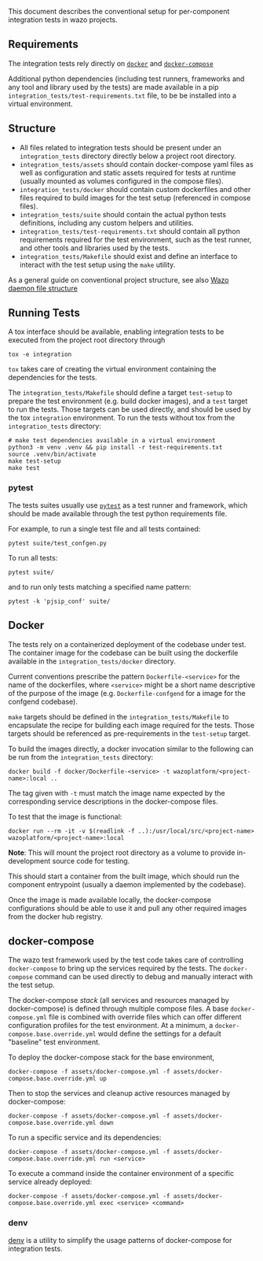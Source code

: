 This document describes the conventional setup for per-component integration tests in wazo projects.

## Requirements

The integration tests rely directly on [`docker`](https://docs.docker.com/) and
[`docker-compose`](https://docs.docker.com/compose/)

Additional python dependencies (including test runners, frameworks and any tool and library used by
the tests) are made available in a pip `integration_tests/test-requirements.txt` file, to be be
installed into a virtual environment.

## Structure

- All files related to integration tests should be present under an `integration_tests` directory
  directly below a project root directory.
- `integration_tests/assets` should contain docker-compose yaml files as well as configuration and
  static assets required for tests at runtime (usually mounted as volumes configured in the compose
  files).
- `integration_tests/docker` should contain custom dockerfiles and other files required to build
  images for the test setup (referenced in compose files).
- `integration_tests/suite` should contain the actual python tests definitions, including any custom
  helpers and utilities.
- `integration_tests/test-requirements.txt` should contain all python requirements required for the
  test environment, such as the test runner, and other tools and libraries used by the tests.
- `integration_tests/Makefile` should exist and define an interface to interact with the test setup
  using the `make` utility.

As a general guide on conventional project structure, see also
[Wazo daemon file structure](https://github.com/wazo-platform/wazo-notebook/blob/master/file-structure.md)

## Running Tests

A tox interface should be available, enabling integration tests to be executed from the project root
directory through

```shell
tox -e integration
```

`tox` takes care of creating the virtual environment containing the dependencies for the tests.

The `integration_tests/Makefile` should define a target `test-setup` to prepare the test environment
(e.g. build docker images), and a `test` target to run the tests. Those targets can be used
directly, and should be used by the tox `integration` environment. To run the tests without tox from
the `integration_tests` directory:

```shell
# make test dependencies available in a virtual environment
python3 -m venv .venv && pip install -r test-requirements.txt
source .venv/bin/activate
make test-setup
make test
```

### pytest

The tests suites usually use [`pytest`](https://docs.pytest.org) as a test runner and framework,
which should be made available through the test python requirements file.

For example, to run a single test file and all tests contained:

```shell
pytest suite/test_confgen.py
```

To run all tests:

```shell
pytest suite/
```

and to run only tests matching a specified name pattern:

```shell
pytest -k 'pjsip_conf' suite/
```

## Docker

The tests rely on a containerized deployment of the codebase under test. The container image for the
codebase can be built using the dockerfile available in the `integration_tests/docker` directory.

Current conventions prescribe the pattern `Dockerfile-<service>` for the name of the dockerfiles,
where `<service>` might be a short name descriptive of the purpose of the image (e.g.
`Dockerfile-confgend` for a image for the confgend codebase).

`make` targets should be defined in the `integration_tests/Makefile` to encapsulate the recipe for
building each image required for the tests. Those targets should be referenced as pre-requirements
in the `test-setup` target.

To build the images directly, a docker invocation similar to the following can be run from the
`integration_tests` directory:

```shell
docker build -f docker/Dockerfile-<service> -t wazoplatform/<project-name>:local ..
```

The tag given with `-t` must match the image name expected by the corresponding service descriptions
in the docker-compose files.

To test that the image is functional:

```shell
docker run --rm -it -v $(readlink -f ..):/usr/local/src/<project-name> wazoplatform/<project-name>:local
```

**Note**: This will mount the project root directory as a volume to provide in-development source
code for testing.

This should start a container from the built image, which should run the component entrypoint
(usually a daemon implemented by the codebase).

Once the image is made available locally, the docker-compose configurations should be able to use it
and pull any other required images from the docker hub registry.

## docker-compose

The wazo test framework used by the test code takes care of controlling `docker-compose` to bring up
the services required by the tests. The `docker-compose` command can be used directly to debug and
manually interact with the test setup.

The docker-compose _stack_ (all services and resources managed by docker-compose) is defined through
multiple compose files. A base `docker-compose.yml` file is combined with override files which can
offer different configuration profiles for the test environment. At a minimum, a
`docker-compose.base.override.yml` would define the settings for a default "baseline" test
environment.

To deploy the docker-compose stack for the base environment,

```shell
docker-compose -f assets/docker-compose.yml -f assets/docker-compose.base.override.yml up
```

Then to stop the services and cleanup active resources managed by docker-compose:

```shell
docker-compose -f assets/docker-compose.yml -f assets/docker-compose.base.override.yml down
```

To run a specific service and its dependencies:

```shell
docker-compose -f assets/docker-compose.yml -f assets/docker-compose.base.override.yml run <service>
```

To execute a command inside the container environment of a specific service already deployed:

```shell
docker-compose -f assets/docker-compose.yml -f assets/docker-compose.base.override.yml exec <service> <command>
```

### denv

[denv](https://github.com/wazo-platform/denv) is a utility to simplify the usage patterns of
docker-compose for integration tests.
